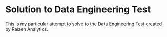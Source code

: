 # Solution to Data Engineering Test

This is my particular attempt to solve to the Data Engineering Test created by Raízen Analytics.
